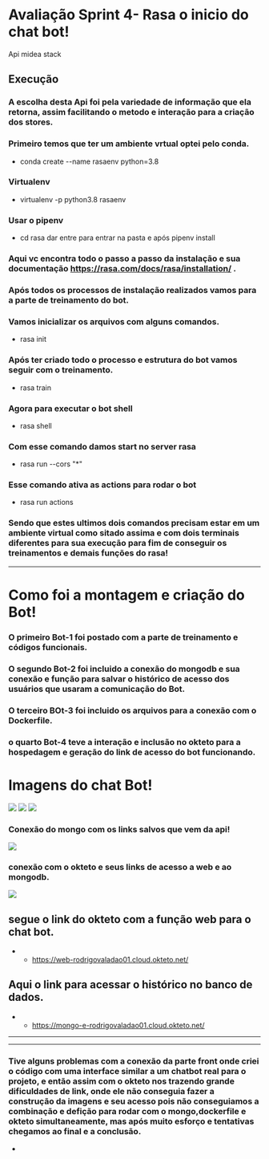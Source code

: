 # Avaliação Sprint 4- Rasa o inicio do chat bot!

Api midea stack

## Execução

### A escolha desta Api foi pela variedade de informação que ela retorna, assim facilitando o metodo e interação para a criação dos stores.

### Primeiro temos que ter um ambiente vrtual optei pelo conda.

- conda create --name rasaenv python=3.8

### Virtualenv

- virtualenv -p python3.8 rasaenv

### Usar o pipenv

- cd rasa dar entre para entrar na pasta e após pipenv install

### Aqui vc encontra todo o passo a passo da instalação e sua documentação https://rasa.com/docs/rasa/installation/ .

### Após todos os processos de instalação realizados vamos para a parte de treinamento do bot.

### Vamos inicializar os arquivos com alguns comandos.

- rasa init

### Após ter criado todo o processo e estrutura do bot vamos seguir com o treinamento.

- rasa train

### Agora para executar o bot shell

- rasa shell

### Com esse comando damos start no server rasa

- rasa run --cors "*"

### Esse comando ativa as actions para rodar o bot

- rasa run actions

### Sendo que estes ultimos dois comandos precisam estar em um ambiente virtual como sitado assima e com dois terminais diferentes para sua execução para fim de conseguir os treinamentos e demais funções do rasa!

---
# Como foi a montagem e criação do Bot!


### O primeiro Bot-1 foi postado com a parte de treinamento e códigos funcionais.


### O segundo Bot-2 foi incluido a conexão do mongodb e sua conexão e função para salvar o histórico de acesso dos usuários que usaram a comunicação do Bot.


### O terceiro BOt-3 foi incluido os arquivos para a conexão com o Dockerfile.


### o quarto Bot-4 teve a interação e inclusão no okteto para a hospedagem e geração do link de acesso do bot funcionando.

# Imagens do chat Bot!

<img src="https://i.ibb.co/ZMTLPtR/bot1.jpg">



<img src="https://i.ibb.co/P9t8fJZ/bot-2.jpg">


<img src="https://i.ibb.co/G9CK1bm/bot3.jpg">



### Conexão do mongo com os links salvos que vem da api!


<img src="https://i.ibb.co/8KB6g31/mongo-express.jpg">


### conexão com o okteto e seus links de acesso a web e ao mongodb.


<img src ="https://i.ibb.co/r3g05pF/okteto-acessos.jpg">



## segue o link do okteto com a função web para o chat bot.

- * https://web-rodrigovaladao01.cloud.okteto.net/


## Aqui o link para acessar o histórico no banco de dados.

- * https://mongo-e-rodrigovaladao01.cloud.okteto.net/





---
---






### Tive alguns problemas com a conexão da parte front onde criei o código com uma interface similar a um chatbot real para o projeto, e então assim com o okteto nos trazendo grande dificuldades de link, onde ele não conseguia fazer a construção da imagens e seu acesso pois não conseguiamos a combinação e defição para rodar com o mongo,dockerfile e okteto simultaneamente, mas após muito esforço e tentativas chegamos ao final e a conclusão.



- 